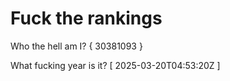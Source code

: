 # Fuck the rankings

Who the hell am I?
{ 30381093 }

What fucking year is it?
[ 2025-03-20T04:53:20Z ]
